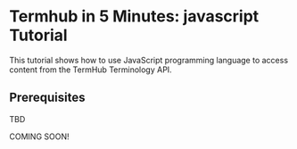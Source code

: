 <a name="top"/>

Termhub in 5 Minutes: javascript Tutorial
===================================================

This tutorial shows how to use JavaScript programming language to access content from the TermHub Terminology API.

Prerequisites
-------------
TBD

COMING SOON!
